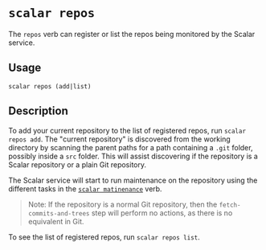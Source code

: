 `scalar repos`
==============

The `repos` verb can register or list the repos being monitored by the
Scalar service.

Usage
-----

`scalar repos (add|list)`

Description
-----------

To add your current repository to the list of registered repos, run
`scalar repos add`. The "current repository" is discovered from the working
directory by scanning the parent paths for a path containing a `.git` folder,
possibly inside a `src` folder. This will assist discovering if the repository
is a Scalar repository or a plain Git repository.

The Scalar service will start to run maintenance on the repository using the
different tasks in the [`scalar matinenance`](scalar-maintenance.md) verb.

> Note: If the repository is a normal Git repository, then the
> `fetch-commits-and-trees` step will perform no actions, as there is
> no equivalent in Git.

To see the list of registered repos, run `scalar repos list`.
